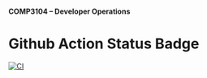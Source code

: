 #### COMP3104 – Developer Operations


# Github Action Status Badge
[![CI](https://github.com/melissapaksoy/COMP3104/actions/workflows/ci.yml/badge.svg)](https://github.com/melissapaksoy/COMP3104/actions/workflows/ci.yml)

